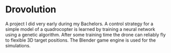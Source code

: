 # Drovolution
A project I did very early during my Bachelors. A control strategy for a simple model of a quadrocopter is learned by training a neural network using a genetic algorithm. After some training time the drone can reliably fly to flexible 3D target positions. The Blender game engine is used for the simulations.
